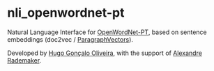 # nli_openwordnet-pt

Natural Language Interface for <a href="https://github.com/own-pt/openWordnet-PT">OpenWordNet-PT</a>, based on sentence embeddings (doc2vec / <a href="https://deeplearning4j.org/">ParagraphVectors</a>).


Developed by <a href="https://eden.dei.uc.pt/~hroliv">Hugo Gonçalo Oliveira</a>, with the support of <a href="http://arademaker.github.io/">Alexandre Rademaker</a>.
